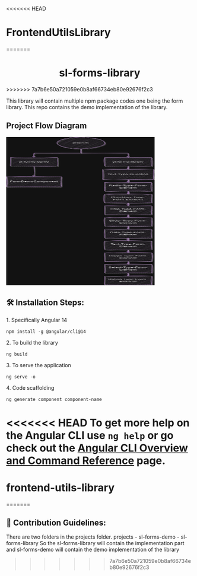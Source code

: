 <<<<<<< HEAD

# FrontendUtilsLibrary
=======
<h1 align="center" id="title">sl-forms-library</h1>
>>>>>>> 7a7b6e50a721059e0b8af66734eb80e92676f2c3

<p id="description">This library will contain multiple npm package codes one being the form library. This repo contains the demo implementation of the library.</p>

<h2>Project Flow Diagram</h2>

<img src="https://github.com/Sumsum1231/images/blob/main/FlowChart.png" alt="project-screenshot" width="400" height="400/">

<h2>🛠️ Installation Steps:</h2>

<p>1. Specifically Angular 14</p>

```
npm install -g @angular/cli@14
```

<p>2. To build the library</p>

```
ng build
```

<p>3. To serve the application</p>

```
ng serve -o
```

<p>4. Code scaffolding</p>

```
ng generate component component-name
```

<<<<<<< HEAD
To get more help on the Angular CLI use `ng help` or go check out the [Angular CLI Overview and Command Reference](https://angular.io/cli) page.
=======
# frontend-utils-library

=======
<h2>🍰 Contribution Guidelines:</h2>

There are two folders in the projects folder. projects - sl-forms-demo - sl-forms-library So the sl-forms-library will contain the implementation part and sl-forms-demo will contain the demo implementation of the library
>>>>>>> 7a7b6e50a721059e0b8af66734eb80e92676f2c3
